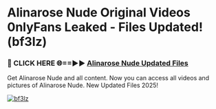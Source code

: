 # Alinarose Nude Original Videos 0nlyFans Leaked - Files Updated! (bf3lz)

<h3>🔴 CLICK HERE 🌐==►► <a href="https://tinyurl.com/y5r63du9" rel="nofollow">Alinarose Nude Updated Files</a></h3>

Get Alinarose Nude and all content. Now you can access all videos and pictures of Alinarose Nude. New Updated Files 2025!

[![bf3lz](https://i.imgur.com/UVo9nyh.gif)](https://tinyurl.com/y5r63du9)